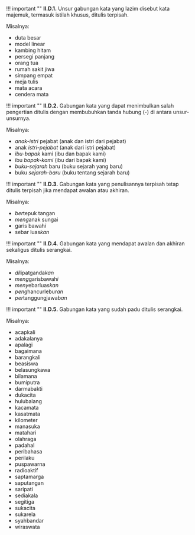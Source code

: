!!! important ""
	**II.D.1.** Unsur gabungan kata yang lazim disebut kata majemuk, termasuk istilah khusus, ditulis terpisah.

Misalnya:

- duta besar 
- model linear
- kambing hitam 
- persegi panjang
- orang tua 
- rumah sakit jiwa
- simpang empat 
- meja tulis
- mata acara 
- cendera mata

!!! important ""
	**II.D.2.** Gabungan kata yang dapat menimbulkan salah pengertian ditulis dengan membubuhkan tanda hubung (-) di antara unsur-unsurnya.

Misalnya:

- *anak-istri* pejabat (anak dan istri dari pejabat)
- anak *istri-pejabat* (anak dari istri pejabat)
- *ibu-bapak* kami (ibu dan bapak kami)
- ibu *bapak-kami* (ibu dari bapak kami)
- *buku-sejarah* baru (buku sejarah yang baru)
- buku *sejarah-baru* (buku tentang sejarah baru)

!!! important ""
	**II.D.3.** Gabungan kata yang penulisannya terpisah tetap ditulis terpisah jika mendapat awalan atau akhiran.

Misalnya:

- *ber*tepuk tangan
- *meng*anak sungai
- garis bawah*i*
- sebar luas*kan*

!!! important ""
	**II.D.4.** Gabungan kata yang mendapat awalan dan akhiran sekaligus ditulis serangkai.

Misalnya:

- *di*lipatganda*kan*
- *meng*garisbawah*i*
- *meny*ebarluas*kan*
- *peng*hancurlebur*an*
- *per*tanggungjawab*an*

!!! important ""
	**II.D.5.** Gabungan kata yang sudah padu ditulis serangkai.

Misalnya:

- acapkali
- adakalanya
- apalagi
- bagaimana
- barangkali
- beasiswa
- belasungkawa
- bilamana
- bumiputra
- darmabakti
- dukacita
- hulubalang
- kacamata
- kasatmata
- kilometer
- manasuka
- matahari
- olahraga
- padahal
- peribahasa
- perilaku
- puspawarna
- radioaktif
- saptamarga
- saputangan
- saripati
- sediakala
- segitiga
- sukacita
- sukarela
- syahbandar
- wiraswata
